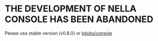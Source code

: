 THE DEVELOPMENT OF NELLA CONSOLE HAS BEEN ABANDONED
===================================================

Please use stable version (v0.8.0) or [kdyby/console](http://addons.nette.org/kdyby/console)

